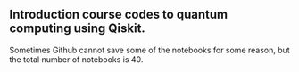 ## Introduction course codes to quantum computing using Qiskit.

Sometimes Github cannot save some of the notebooks for some reason, but the total number of notebooks is 40.
